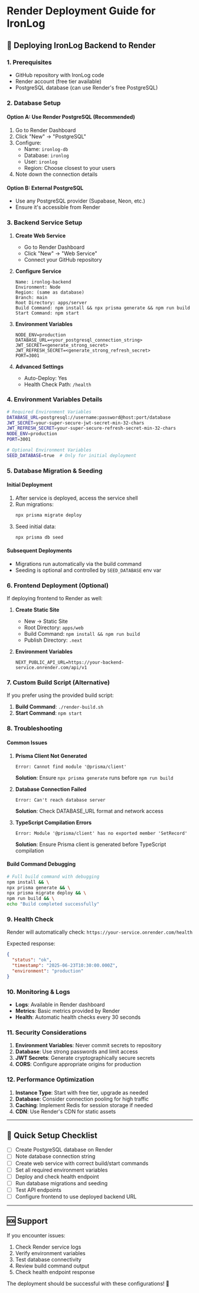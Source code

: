 # Render Deployment Guide for IronLog

## 🚀 **Deploying IronLog Backend to Render**

### **1. Prerequisites**

- GitHub repository with IronLog code
- Render account (free tier available)
- PostgreSQL database (can use Render's free PostgreSQL)

### **2. Database Setup**

#### **Option A: Use Render PostgreSQL (Recommended)**

1. Go to Render Dashboard
2. Click "New" → "PostgreSQL"
3. Configure:
   - Name: `ironlog-db`
   - Database: `ironlog`
   - User: `ironlog`
   - Region: Choose closest to your users
4. Note down the connection details

#### **Option B: External PostgreSQL**

- Use any PostgreSQL provider (Supabase, Neon, etc.)
- Ensure it's accessible from Render

### **3. Backend Service Setup**

1. **Create Web Service**

   - Go to Render Dashboard
   - Click "New" → "Web Service"
   - Connect your GitHub repository

2. **Configure Service**

   ```
   Name: ironlog-backend
   Environment: Node
   Region: (same as database)
   Branch: main
   Root Directory: apps/server
   Build Command: npm install && npx prisma generate && npm run build
   Start Command: npm start
   ```

3. **Environment Variables**

   ```
   NODE_ENV=production
   DATABASE_URL=<your_postgresql_connection_string>
   JWT_SECRET=<generate_strong_secret>
   JWT_REFRESH_SECRET=<generate_strong_refresh_secret>
   PORT=3001
   ```

4. **Advanced Settings**
   - Auto-Deploy: Yes
   - Health Check Path: `/health`

### **4. Environment Variables Details**

```bash
# Required Environment Variables
DATABASE_URL=postgresql://username:password@host:port/database
JWT_SECRET=your-super-secure-jwt-secret-min-32-chars
JWT_REFRESH_SECRET=your-super-secure-refresh-secret-min-32-chars
NODE_ENV=production
PORT=3001

# Optional Environment Variables
SEED_DATABASE=true  # Only for initial deployment
```

### **5. Database Migration & Seeding**

#### **Initial Deployment**

1. After service is deployed, access the service shell
2. Run migrations:
   ```bash
   npx prisma migrate deploy
   ```
3. Seed initial data:
   ```bash
   npx prisma db seed
   ```

#### **Subsequent Deployments**

- Migrations run automatically via the build command
- Seeding is optional and controlled by `SEED_DATABASE` env var

### **6. Frontend Deployment (Optional)**

If deploying frontend to Render as well:

1. **Create Static Site**

   - New → Static Site
   - Root Directory: `apps/web`
   - Build Command: `npm install && npm run build`
   - Publish Directory: `.next`

2. **Environment Variables**
   ```
   NEXT_PUBLIC_API_URL=https://your-backend-service.onrender.com/api/v1
   ```

### **7. Custom Build Script (Alternative)**

If you prefer using the provided build script:

1. **Build Command**: `./render-build.sh`
2. **Start Command**: `npm start`

### **8. Troubleshooting**

#### **Common Issues**

1. **Prisma Client Not Generated**

   ```
   Error: Cannot find module '@prisma/client'
   ```

   **Solution**: Ensure `npx prisma generate` runs before `npm run build`

2. **Database Connection Failed**

   ```
   Error: Can't reach database server
   ```

   **Solution**: Check DATABASE_URL format and network access

3. **TypeScript Compilation Errors**
   ```
   Error: Module '@prisma/client' has no exported member 'SetRecord'
   ```
   **Solution**: Ensure Prisma client is generated before TypeScript compilation

#### **Build Command Debugging**

```bash
# Full build command with debugging
npm install && \
npx prisma generate && \
npx prisma migrate deploy && \
npm run build && \
echo "Build completed successfully"
```

### **9. Health Check**

Render will automatically check: `https://your-service.onrender.com/health`

Expected response:

```json
{
  "status": "ok",
  "timestamp": "2025-06-23T10:30:00.000Z",
  "environment": "production"
}
```

### **10. Monitoring & Logs**

- **Logs**: Available in Render dashboard
- **Metrics**: Basic metrics provided by Render
- **Health**: Automatic health checks every 30 seconds

### **11. Security Considerations**

1. **Environment Variables**: Never commit secrets to repository
2. **Database**: Use strong passwords and limit access
3. **JWT Secrets**: Generate cryptographically secure secrets
4. **CORS**: Configure appropriate origins for production

### **12. Performance Optimization**

1. **Instance Type**: Start with free tier, upgrade as needed
2. **Database**: Consider connection pooling for high traffic
3. **Caching**: Implement Redis for session storage if needed
4. **CDN**: Use Render's CDN for static assets

---

## 🎯 **Quick Setup Checklist**

- [ ] Create PostgreSQL database on Render
- [ ] Note database connection string
- [ ] Create web service with correct build/start commands
- [ ] Set all required environment variables
- [ ] Deploy and check health endpoint
- [ ] Run database migrations and seeding
- [ ] Test API endpoints
- [ ] Configure frontend to use deployed backend URL

---

## 🆘 **Support**

If you encounter issues:

1. Check Render service logs
2. Verify environment variables
3. Test database connectivity
4. Review build command output
5. Check health endpoint response

The deployment should be successful with these configurations! 🚀

